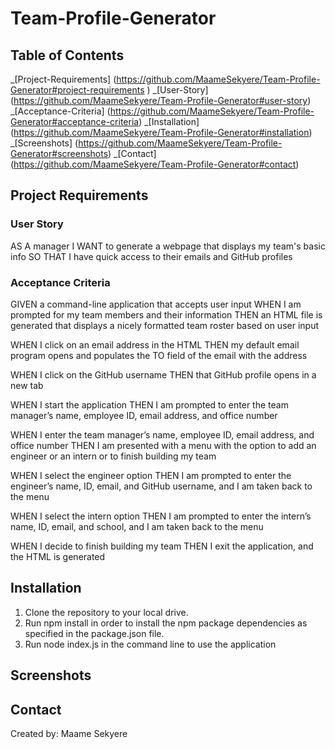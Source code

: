 # Team-Profile-Generator

## Table of Contents

_[Project-Requirements] (https://github.com/MaameSekyere/Team-Profile-Generator#project-requirements
)
_[User-Story] (https://github.com/MaameSekyere/Team-Profile-Generator#user-story)
_[Acceptance-Criteria] (https://github.com/MaameSekyere/Team-Profile-Generator#acceptance-criteria)
_[Installation] (https://github.com/MaameSekyere/Team-Profile-Generator#installation)
_[Screenshots] (https://github.com/MaameSekyere/Team-Profile-Generator#screenshots)
_[Contact] (https://github.com/MaameSekyere/Team-Profile-Generator#contact)

## Project Requirements

### User Story

AS A manager
I WANT to generate a webpage that displays my team's basic info
SO THAT I have quick access to their emails and GitHub profiles

### Acceptance Criteria

GIVEN a command-line application that accepts user input
WHEN I am prompted for my team members and their information
THEN an HTML file is generated that displays a nicely formatted team roster based on user input

WHEN I click on an email address in the HTML
THEN my default email program opens and populates the TO field of the email with the address

WHEN I click on the GitHub username
THEN that GitHub profile opens in a new tab

WHEN I start the application
THEN I am prompted to enter the team manager’s name, employee ID, email address, and office number

WHEN I enter the team manager’s name, employee ID, email address, and office number
THEN I am presented with a menu with the option to add an engineer or an intern or to finish building my team

WHEN I select the engineer option
THEN I am prompted to enter the engineer’s name, ID, email, and GitHub username, and I am taken back to the menu

WHEN I select the intern option
THEN I am prompted to enter the intern’s name, ID, email, and school, and I am taken back to the menu

WHEN I decide to finish building my team
THEN I exit the application, and the HTML is generated

## Installation

1. Clone the repository to your local drive.
2. Run npm install in order to install the npm package dependencies as specified in the package.json file.
3. Run node index.js in the command line to use the application

## Screenshots

## Contact

Created by: Maame Sekyere
